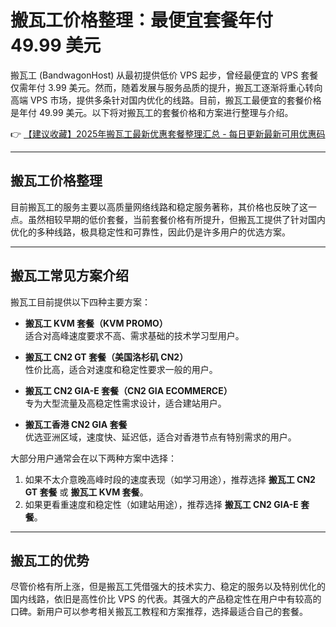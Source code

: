 # 搬瓦工价格整理：最便宜套餐年付 49.99 美元

搬瓦工 (BandwagonHost) 从最初提供低价 VPS 起步，曾经最便宜的 VPS 套餐仅需年付 3.99 美元。然而，随着发展与服务品质的提升，搬瓦工逐渐将重心转向高端 VPS 市场，提供多条针对国内优化的线路。目前，搬瓦工最便宜的套餐价格是年付 49.99 美元。以下将对搬瓦工的套餐价格和方案进行整理与介绍。

👉 [【建议收藏】2025年搬瓦工最新优惠套餐整理汇总 - 每日更新最新可用优惠码](https://bit.ly/banwagon)

---

## 搬瓦工价格整理

目前搬瓦工的服务主要以高质量网络线路和稳定服务著称，其价格也反映了这一点。虽然相较早期的低价套餐，当前套餐价格有所提升，但搬瓦工提供了针对国内优化的多种线路，极具稳定性和可靠性，因此仍是许多用户的优选方案。

---

## 搬瓦工常见方案介绍

搬瓦工目前提供以下四种主要方案：

- **搬瓦工 KVM 套餐（KVM PROMO）**  
  适合对高峰速度要求不高、需求基础的技术学习型用户。
  
- **搬瓦工 CN2 GT 套餐（美国洛杉矶 CN2）**  
  性价比高，适合对速度和稳定性要求一般的用户。
  
- **搬瓦工 CN2 GIA-E 套餐（CN2 GIA ECOMMERCE）**  
  专为大型流量及高稳定性需求设计，适合建站用户。
  
- **搬瓦工香港 CN2 GIA 套餐**  
  优选亚洲区域，速度快、延迟低，适合对香港节点有特别需求的用户。

大部分用户通常会在以下两种方案中选择：

1. 如果不太介意晚高峰时段的速度表现（如学习用途），推荐选择 **搬瓦工 CN2 GT 套餐** 或 **搬瓦工 KVM 套餐**。
2. 如果更看重速度和稳定性（如建站用途），推荐选择 **搬瓦工 CN2 GIA-E 套餐**。

---

## 搬瓦工的优势

尽管价格有所上涨，但是搬瓦工凭借强大的技术实力、稳定的服务以及特别优化的国内线路，依旧是高性价比 VPS 的代表。其强大的产品稳定性在用户中有较高的口碑。新用户可以参考相关搬瓦工教程和方案推荐，选择最适合自己的套餐。